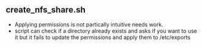 
## create_nfs_share.sh
- Applying permissions is not partically intuitive needs work.
- script can check if a directory already exists and asks if you want to use it but it fails to update the permissions and apply them to /etc/exports
